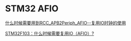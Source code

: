 # STM32 AFIO

[什么时候需要用到RCC_APB2Periph_AFIO--复用IO时钟的使用](https://blog.csdn.net/gtkknd/article/details/8965298)

[STM32F103：什么时候需要复用IO（AFIO）?](https://blog.csdn.net/u013082827/article/details/77543394?ops_request_misc=%257B%2522request%255Fid%2522%253A%2522166312441916782428694367%2522%252C%2522scm%2522%253A%252220140713.130102334.pc%255Fall.%2522%257D&request_id=166312441916782428694367&biz_id=0&utm_medium=distribute.pc_search_result.none-task-blog-2~all~first_rank_ecpm_v1~hot_rank-2-77543394-null-null.142^v47^body_digest,201^v3^add_ask&utm_term=AFIO&spm=1018.2226.3001.4187)